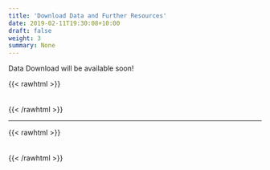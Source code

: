 ```yaml
---
title: 'Download Data and Further Resources'
date: 2019-02-11T19:30:08+10:00
draft: false
weight: 3
summary: None  
---
```


Data Download will be available soon!


{{< rawhtml >}}
<div style="height:  20px"></div>
{{< /rawhtml >}} 

----------   

{{< rawhtml >}}
<div style="height:  20px"></div>
{{< /rawhtml >}}